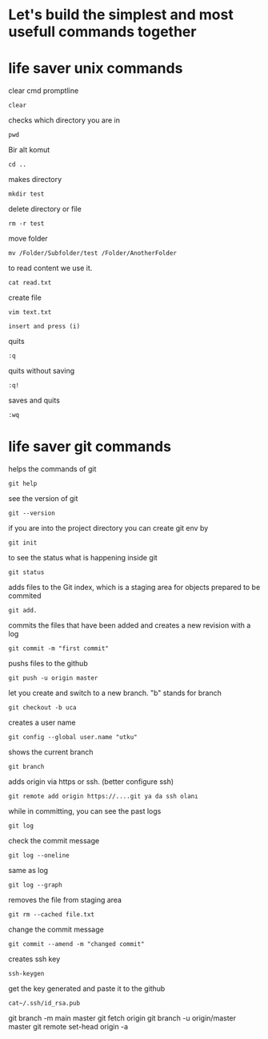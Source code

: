 # Let's build the simplest and most usefull commands together


# life saver unix commands

clear cmd promptline
```
clear
```

checks which directory you are in
```
pwd
```

Bir alt komut
```
cd ..
```
makes directory 
```
mkdir test
```
delete directory or file
```
rm -r test
```

move folder
```
mv /Folder/Subfolder/test /Folder/AnotherFolder
```
to read content we use it.
```
cat read.txt
```

create file
```
vim text.txt
```
```
insert and press (i) 
```

quits
```
:q 
```
quits without saving
```
:q!
```
saves and quits
```
:wq
```



# life saver git commands

helps the commands of git
```
git help
```

see the version of git
```
git --version
```
if you are into the project directory you can create git env by
```
git init
```
to see the status what is happening inside git 
```
git status
```
adds files to the Git index, which is a staging area for objects prepared to be commited
```
git add.
```
commits the files that have been added and creates a new revision with a log
```
git commit -m "first commit"
```
pushs files to the github
```
git push -u origin master
```
let you create and switch to a new branch. "b" stands for branch
```
git checkout -b uca
```

creates a user name 
```
git config --global user.name "utku"
```
shows the current branch
```
git branch
```
adds origin via https or ssh. (better configure ssh)
```
git remote add origin https://....git ya da ssh olanı
```

while in committing, you can see the past logs 
```
git log
```
check the commit message
```
git log --oneline
```
same as log
```
git log --graph
```
removes the file from staging area
```
git rm --cached file.txt
```
change the commit message
```
git commit --amend -m "changed commit"
```
creates ssh key
```
ssh-keygen
```
get the key generated and paste it to the github
```
cat~/.ssh/id_rsa.pub 
```

git branch -m main master
git fetch origin
git branch -u origin/master master
git remote set-head origin -a
